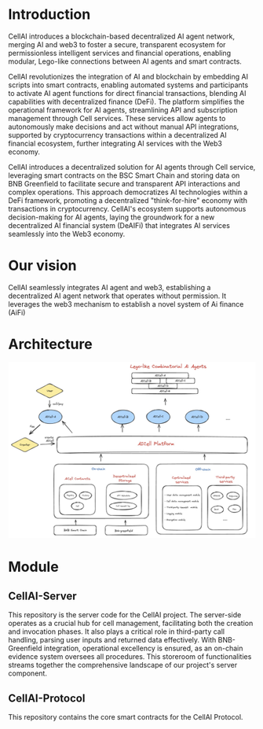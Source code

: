 # Introduction
CellAI introduces a blockchain-based decentralized AI agent network, merging AI and web3 to foster a secure, transparent ecosystem for permissionless intelligent services and financial operations, enabling modular, Lego-like connections between AI agents and smart contracts.

CellAI revolutionizes the integration of AI and blockchain by embedding AI scripts into smart contracts, enabling automated systems and participants to activate AI agent functions for direct financial transactions, blending AI capabilities with decentralized finance (DeFi). The platform simplifies the operational framework for AI agents, streamlining API and subscription management through Cell services. These services allow agents to autonomously make decisions and act without manual API integrations, supported by cryptocurrency transactions within a decentralized AI financial ecosystem, further integrating AI services with the Web3 economy.

CellAI introduces a decentralized solution for AI agents through Cell service, leveraging smart contracts on the BSC Smart Chain and storing data on BNB Greenfield to facilitate secure and transparent API interactions and complex operations. This approach democratizes AI technologies within a DeFi framework, promoting a decentralized "think-for-hire" economy with transactions in cryptocurrency. CellAI's ecosystem supports autonomous decision-making for AI agents, laying the groundwork for a new decentralized AI financial system (DeAIFi) that integrates AI services seamlessly into the Web3 economy.

# Our vision
CellAI seamlessly integrates AI agent and web3, establishing a decentralized AI agent network that operates without permission. It leverages the web3 mechanism to establish a novel system of Ai finance (AiFi)

# Architecture
![avatar](./image/arch.png)

# Module

## CellAI-Server
This repository is the server code for the CellAI project. The server-side operates as a crucial hub for cell management, facilitating both the creation and invocation phases. It also plays a critical role in third-party call handling, parsing user inputs and returned data effectively. With BNB-Greenfield integration, operational excellency is ensured, as an on-chain evidence system oversees all procedures. This storeroom of functionalities streams together the comprehensive landscape of our project's server component.

## CellAI-Protocol
This repository contains the core smart contracts for the CellAI Protocol. 